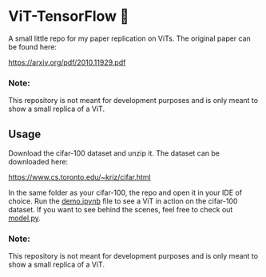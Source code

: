 # ViT-TensorFlow 📄

A small little repo for my paper replication on ViTs. The original paper can be found here: 

https://arxiv.org/pdf/2010.11929.pdf

### Note:
This repository is not meant for development purposes and is only meant to show a small replica of a ViT.

## Usage
Download the cifar-100 dataset and unzip it. The dataset can be downloaded here:

https://www.cs.toronto.edu/~kriz/cifar.html

In the same folder as your cifar-100, the repo and open it in your IDE of choice. Run the [demo.ipynb](demo.ipynb) file to see a ViT in action on the cifar-100 dataset.
If you want to see behind the scenes, feel free to check out [model.py](./model.py). 

### Note:
This repository is not meant for development purposes and is only meant to show a small replica of a ViT.
